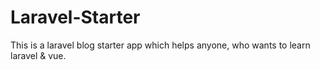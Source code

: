 # Laravel-Starter
This is a laravel blog starter app which helps anyone, who wants to learn laravel &amp; vue.
